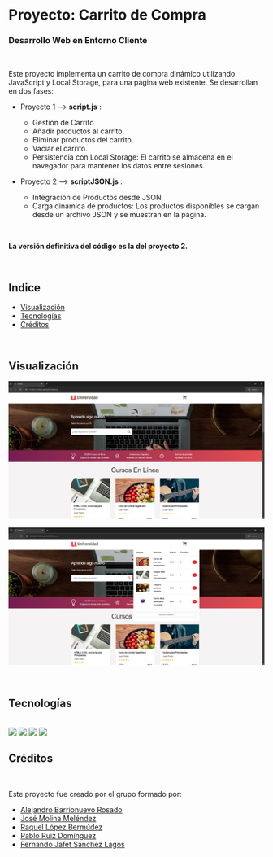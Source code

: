 # Proyecto: Carrito de Compra
### Desarrollo Web en Entorno Cliente

<br>

Este proyecto implementa un carrito de compra dinámico utilizando JavaScript y Local Storage, para una página web existente. Se desarrollan en dos fases:

- Proyecto 1 -->  **script.js** :          
  - Gestión de Carrito
  - Añadir productos al carrito.
  - Eliminar productos del carrito.
  - Vaciar el carrito.
  - Persistencia con Local Storage: El carrito se almacena en el navegador para mantener los datos entre sesiones.

- Proyecto 2 -->  **scriptJSON.js** :
  - Integración de Productos desde JSON
  - Carga dinámica de productos: Los productos disponibles se cargan desde un archivo JSON y se muestran en la página.

<br>

**La versión definitiva del código es la del proyecto 2.**

<br>

## Indice

- [Visualización](#Visualización)
- [Tecnologías](#tecnologías)
- [Créditos](#Créditos)

<br>

## Visualización

<!-- [Enlace a la Demo.]() -->

![Captura de pantalla](/doc/cap1.png)

![Captura de pantalla](/doc/cap2.png)

<br>

## Tecnologías

<br>
<img src="https://img.shields.io/badge/HTML5-E34F26?style=for-the-badge&logo=html5&logoColor=white">
<img src="https://img.shields.io/badge/CSS3-1572B6?style=for-the-badge&logo=css3&logoColor=white"> 
<img src="https://img.shields.io/badge/JavaScript-323330?style=for-the-badge&logo=javascript&logoColor=F7DF1E">
<img src="https://img.shields.io/badge/JSON-%7B%20%7D-4CAF50?style=for-the-badge&logoColor=white">

<br>

## Créditos

<br>

Este proyecto fue creado por el grupo formado por:
- [Alejandro Barrionuevo Rosado](https://github.com/Alejandro-BR)
- [José Molina Meléndez](https://github.com/Jmolmel)
- [Raquel López Bermúdez](https://github.com/Rlopber)
- [Pablo Ruiz Domínguez](https://github.com/pablo-r-d)
- [Fernando Jafet Sánchez Lagos](https://github.com/Fernandosanchez1609)